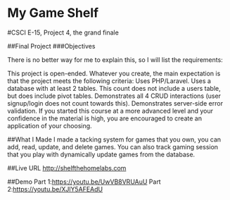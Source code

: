 # My Game Shelf

#CSCI E-15, Project 4, the grand finale

##Final Project
###Objectives

There is no better way for me to explain this, so I will list the requirements:

This project is open-ended. Whatever you create, the main expectation is that the project meets the following criteria:
Uses PHP/Laravel.
Uses a database with at least 2 tables. This count does not include a users table, but does include pivot tables.
Demonstrates all 4 CRUD interactions (user signup/login does not count towards this).
Demonstrates server-side error validation.
If you started this course at a more advanced level and your confidence in the material is high, you are encouraged to create an application of your choosing.

##What I Made
I made a tacking system for games that you own, you can add, read, update, and delete games. You can also track gaming session that you play with dynamically update games from the database.

##Live URL
http://shelfthehomelabs.com

##Demo
Part 1:https://youtu.be/UwVB8VRUAuU
Part 2:https://youtu.be/XJlY5AFEAdU



